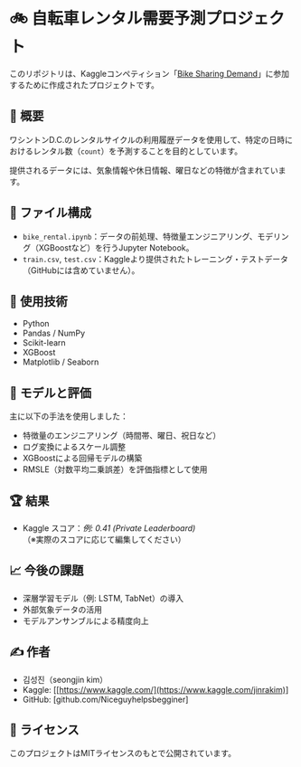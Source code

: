 # 🚲 自転車レンタル需要予測プロジェクト

このリポジトリは、Kaggleコンペティション「[Bike Sharing Demand](https://www.kaggle.com/competitions/bike-sharing-demand)」に参加するために作成されたプロジェクトです。

## 📌 概要

ワシントンD.C.のレンタルサイクルの利用履歴データを使用して、特定の日時におけるレンタル数（`count`）を予測することを目的としています。

提供されるデータには、気象情報や休日情報、曜日などの特徴が含まれています。

## 📁 ファイル構成

- `bike_rental.ipynb`：データの前処理、特徴量エンジニアリング、モデリング（XGBoostなど）を行うJupyter Notebook。
- `train.csv`, `test.csv`：Kaggleより提供されたトレーニング・テストデータ（GitHubには含めていません）。

## 🔧 使用技術

- Python
- Pandas / NumPy
- Scikit-learn
- XGBoost
- Matplotlib / Seaborn

## 🧠 モデルと評価

主に以下の手法を使用しました：

- 特徴量のエンジニアリング（時間帯、曜日、祝日など）
- ログ変換によるスケール調整
- XGBoostによる回帰モデルの構築
- RMSLE（対数平均二乗誤差）を評価指標として使用

## 🏆 結果

- Kaggle スコア：*例: 0.41 (Private Leaderboard)*  
（※実際のスコアに応じて編集してください）

## 📈 今後の課題

- 深層学習モデル（例: LSTM, TabNet）の導入
- 外部気象データの活用
- モデルアンサンブルによる精度向上

## ✍️ 作者

- 김성진（seongjin kim）  
- Kaggle: [[https://www.kaggle.com/](https://www.kaggle.com/jinrakim)]  
- GitHub: [github.com/Niceguyhelpsbegginer]

## 📄 ライセンス

このプロジェクトはMITライセンスのもとで公開されています。
